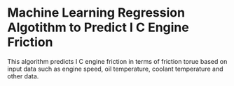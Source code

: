 # Machine Learning Regression Algotithm to Predict I C Engine Friction


This algorithm predicts I C engine friction in terms of friction torue based on input data such as engine speed, oil temperature, coolant temperature and other data. 
